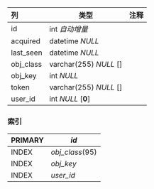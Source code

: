 | 列        | 类型                   | 注释 |
| :-------- | ---------------------- | ---- |
| id        | int *自动增量*         |      |
| acquired  | datetime *NULL*        |      |
| last_seen | datetime *NULL*        |      |
| obj_class | varchar(255) *NULL* [] |      |
| obj_key   | int *NULL*             |      |
| token     | varchar(255) *NULL* [] |      |
| user_id   | int *NULL* [**0**]     |      |

### 索引

| PRIMARY | *id*            |
| :------ | --------------- |
| INDEX   | *obj_class*(95) |
| INDEX   | *obj_key*       |
| INDEX   | *user_id*       |